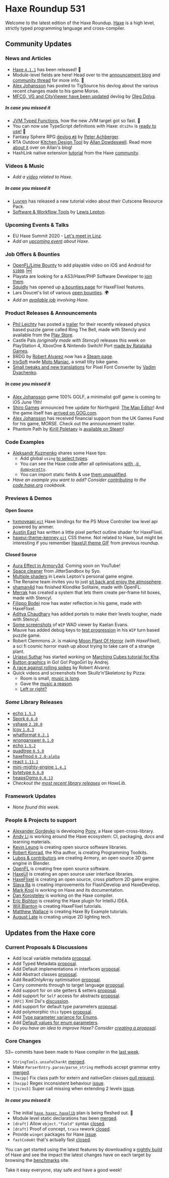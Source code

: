 [_template]: ../templates/roundup.html
[date]: / "2020-05-28 10:46:00"
[modified]: / "2020-05-28 11:01:00"
[published]: / "2020-05-28 12:00:00"
[description]: / "The latest news covering the Haxe community, featuring upcoming talks, the latest HaxeLib releases, game previews and lots more!"
[author]: https://twitter.com/teormech "Alexander Hohlov"
[contributor]: https://twitter.com/skial "Skial Bainn"

# Haxe Roundup 531

Welcome to the latest edition of the Haxe Roundup. [Haxe](http://haxe.org/?ref=haxe.io) is a high level, strictly typed programming language and cross-compiler.

## Community Updates

### News and Articles

- [Haxe `4.1.1`](https://community.haxe.org/t/haxe-4-1-1-is-released/2462/1) has been released! :star2:
- Module-level fields are here! Head over to the [announcement blog](https://haxe.org/blog/module-level-fields/) and [community thread](https://community.haxe.org/t/module-level-fields-are-here-haxe-the-cross-platform-toolkit/2475) for more info. :star2:
- [Alex Johansson](https://twitter.com/alexvscoding/status/1265580358520709120) has posted to TigSource his devlog about the various recent changes made to his game Morse.
- [MFCG, VG and CityViewer have been updated](https://www.patreon.com/posts/37407181) devlog by [Oleg Dolya](https://twitter.com/watawatabou/status/1263887605399269377).

##### _In case you missed it_

- [JVM Typed Functions](https://haxe.org/blog/jvm-typed-functions/), how the new JVM target got so fast. :star2:
- You can now use TypeScript definitions with Haxe: `dts2hx` is [ready to use!](https://community.haxe.org/t/use-typescript-definitions-with-haxe-dts2hx-is-ready-to-use/2440) :star2:
- Fantasy Sphere RPG [devlog `#8`](https://fantasysphere.games/devlogs/rpg-devlog-8/) by [Peter Achberger](https://twitter.com/PeterAchberger/status/1262742373613760518).
- RTA Outdoor [Kitchen Design Tool](https://design.rtaoutdoorliving.com/home) by [Allan Dowdeswell](https://twitter.com/confidant_ca/status/1263115778158522375). Read more [about it](https://www.confidant.ca/blog/2020/building-kitchens-in-3-d/) over on Allan's blog!
- HashLink native extension [tutorial](https://github.com/HaxeFoundation/hashlink/wiki/HashLink-native-extension-tutorial) from the Haxe [community](https://community.haxe.org/t/hashlink-native-extension-tutorial/2446).

### Videos & Music

- _Add a [video](https://github.com/skial/haxe.io/labels/video) related to Haxe_.

##### _In case you missed it_

- [Luyren](https://twitter.com/LuyrenStencyl/status/1261756094252277760) has released a new tutorial video about their Cutscene Resource Pack.
- [Software & Workflow Tools](https://www.youtube.com/watch?v=_m2GuJxNxZg) by [Lewis Lepton](https://twitter.com/lewislepton/status/1261708296781623296).

### Upcoming Events & Talks

- EU Haxe Summit 2020 - [Let's meet in Linz](https://community.haxe.org/t/eu-haxe-summit-2020-lets-meet-in-linz/2114).
- _Add an [upcoming event](https://github.com/skial/haxe.io/labels/events) about Haxe._

### Job Offers & Bounties

- [OpenFL/Lime Bounty](https://community.haxe.org/t/us-500-bounty-openfl-lime-to-play-video-in-ios-and-android/2441) to add playable video on iOS and Android for [`$1000`](https://community.haxe.org/t/us-500-bounty-openfl-lime-to-play-video-in-ios-and-android/2441/12?u=skial). :new:
- Playata are looking for a AS3/Haxe/PHP Software Developer to [join them](https://www.playata.com/en/job/softwareentwickler-as3php-mw/).
- [Squidly](https://twitter.com/squuuidly/status/1243925472121151488) has opened up [a bounties page](https://github.com/chosencharacters/squidBounties) for HaxeFlixel features.
- Lars Doucet's list of various [open bounties](https://github.com/larsiusprime/larsBounties/issues). :earth_africa:
- _Add an [available job](https://github.com/skial/haxe.io/labels/jobs) involving Haxe_.

### Product Releases & Announcements

- [Phil Leichty](https://twitter.com/PhilLeichty/status/1263655994787323904) has posted a [trailer](https://www.youtube.com/watch?v=MdN2aMVAp-w&feature=youtu.be) for their recently released physics based puzzle game called Ring The Bell, made with Stencly and available from the [Play Store](https://play.google.com/store/apps/details?id=com.sondoggames.ringthebell).
- Castle Pals _(originally made with Stencyl)_ releases this week on PlayStation 4, XboxOne & Nintendo Switch! Port [made by Ratalaika Games](https://twitter.com/RatalaikaGames/status/1263771940436795392).
- BRDG by [Robert Alvarez](https://twitter.com/Rob1221dev/status/1265661399549841408) now has a [Steam page](https://store.steampowered.com/app/1328750/BRDG/).
- [IriySoft](https://twitter.com/IriySoft/status/1265625224302788608) made [Moto Maniac](https://gamedistribution.com/games/moto-maniac), a small tilty bike game.
- [Small tweaks and new translations](https://yellowafterlife.itch.io/pixelfont/devlog/148982/may-24-2020-small-tweaks-and-new-translations) for Pixel Font Converter by [Vadim Dyachenko](https://twitter.com/yellowafterlife).

##### _In case you missed it_

- [Alex Johansson](https://twitter.com/alexvscoding/status/1261610240929411073) game 100% GOLF, a minimalist golf game is coming to iOS June 11th!
- [Shiro Games](https://twitter.com/shirogames/status/1260953134203056128) announced free update for Northgard: [The Map Editor](https://steamcommunity.com/app/466560/discussions/1/4120176169347546737/)! And the game itself has [arrived on GOG.com](https://www.gog.com/game/northgard).
- [Alex Johansson](https://twitter.com/alexvscoding/status/1263055638860648449) has received financial support from the UK Games Fund for his game, MORSE. Check out the announcement trailer. 
- Phantom Path by [Kirill Poletaev](https://twitter.com/kircode/status/1261343393499709444) is [available on Steam](https://store.steampowered.com/app/1180970/Phantom_Path/)!

### Code Examples

- [Aleksandr Kuzmenko](https://twitter.com/RealyUniqueName/) shares some Haxe tips:
   - Add global `using` [to select types](https://twitter.com/RealyUniqueName/status/1262764610446221313).
   - You can see the Haxe code after all optimisations [with `-D dump=pretty`](https://twitter.com/RealyUniqueName/status/1262339872779653126).
   - You can import static fields & use [them unqualified](https://twitter.com/RealyUniqueName/status/1261579709072236544).
- _Have an example you want to add? Consider [contributing](https://github.com/HaxeFoundation/code-cookbook#contributing-articles) to the [code.haxe.org](https://code.haxe.org/) cookbook._

### Previews & Demos

#### Open Source

- [hxmoveapi `git`](https://github.com/josuigoa/hxmoveapi) Haxe bindings for the PS Move Controller low level api powered by ammer.
- [Austin East](https://twitter.com/austinweast/status/1264227044184948738) has written a little pixel perfect outline shader for HaxeFlixel.
- [haxeui-theme-kenney `git`](https://github.com/haxeui/haxeui-theme-kenney) CSS theme. Not related to Haxe, but might be interesting if you remember [HaxeUI theme GIF](https://media.discordapp.net/attachments/162664383082790912/709008266771824660/kenney-ui-final.gif) from previous roundup.

#### Closed Source

- [Aura Effect in Armory3d](https://twitter.com/ArmoryBlender/status/1265586550483685377). Coming soon on YouTube!
- [Space cleaner](https://twitter.com/SyoPic/status/1263906465309495307) from JitterSandbox by Syo.
- [Multiple shaders](https://twitter.com/lewislepton/status/1263529901472309255) in Lewis Lepton's personal game engine.
- The Renaine team invites you to just [sit back and enjoy the atmosphere](https://twitter.com/OctosoftUS/status/1264209486958546945).
- [shaman4d](https://twitter.com/shaman4d/status/1264860468461658114) has finished Klondike Solitaire, made with OpenFL.
- [Merrak](https://twitter.com/merrak/status/1264666746797121542) has created a system that lets them create per-frame hit boxes, made with Stencyl.
- [Filippo Bodei](https://twitter.com/filipp8/status/1264241757207891968) now has water reflection in his game, made with HaxeFlixel.
- [Aditya Chaudhary](https://twitter.com/AdityaGameDev/status/1263494882439512064) has added portals to make their levels tougher, made with Stencyl.
- [Some screenshots](https://twitter.com/kbeevans/status/1263567321227907072) of `WIP` WAD viewer by Kaelan Evans.
- Mauve has added debug keys to [test progression](https://twitter.com/mauvecow/status/1264828161411276802) in his `WIP` turn based puzzle game.
- Robert Clemmons Jr. is making [Moon Plant Of Horror](https://twitter.com/RobClemmonsJr/status/1265456302354051078) _(with HaxeFlixel)_, a sci fi cosmic horror mash up about trying to take care of a strange plant.
- [Urjasvi Suthar](https://twitter.com/UrjasviS/status/1265717197768450050) has started working on [Marching Cubes tutorial for Kha](https://blackgoku36.github.io/BG36-tutorials/Kha/book/MarchingCubes/Introduction.html).
- [Button graphics](https://twitter.com/ohsat_games/status/1265710138092109824) in Go! Go! PogoGirl by Andrej.
- [A race against rolling spikes](https://twitter.com/Rob1221dev/status/1264557798479867905) by Robert Alvarez.
- Quick videos and screenshots from Skullz’n’Skeletonz by Pizza:
    - Room is small, [music is long](https://twitter.com/Pizzamakesgames/status/1263794656275505152).
    - Gave the [music a reason](https://twitter.com/Pizzamakesgames/status/1264597307221213187).
    - [Left or right?](https://twitter.com/Pizzamakesgames/status/1265597283262959616)

### _Some_ Library Releases

- [echo `1.5.3`](https://lib.haxe.org/p/echo/)
- [Spork `0.6.0`](https://lib.haxe.org/p/Spork/)
- [vshaxe `2.20.0`](https://lib.haxe.org/p/vshaxe/)
- [lcov `1.0.3`](https://lib.haxe.org/p/lcov/)
- [whatformat `0.2.1`](https://lib.haxe.org/p/whatformat/)
- [wronganswer `0.1.0`](https://lib.haxe.org/p/wronganswer/)
- [echo `1.5.2`](https://lib.haxe.org/p/echo/)
- [quadtree `0.5.0`](https://lib.haxe.org/p/quadtree/)
- [haxefmod `0.2.0-alpha`](https://lib.haxe.org/p/haxefmod/)
- [react `1.11.1`](https://lib.haxe.org/p/react/)
- [mini-mighty-engine `1.4.1`](https://lib.haxe.org/p/mini-mighty-engine/)
- [bytetype `0.6.0`](https://lib.haxe.org/p/bytetype/)
- [heapsOgmo `0.0.13`](https://lib.haxe.org/p/heapsOgmo/)
- _Checkout the [most recent library releases](https://lib.haxe.org/recent/) on HaxeLib_.

### Framework Updates

- _None found this week._

### People & Projects to support

- [Alexander Gordeyko](https://www.patreon.com/axgord) is developing [Pony](https://github.com/AxGord/Pony), a Haxe open-cross-library.
- [Andy Li](https://github.com/users/andyli/sponsorship) is working around the Haxe ecosystem: CI, packaging, docs and learning materials.
- [Kevin Leung](https://www.patreon.com/kevinresol) is creating open source software libraries.
- [Robert Konrad](https://www.patreon.com/RobDangerous), the Kha author, is creating Programming Toolkits.
- [Lubos & contributors](https://armory3d.org/fund) are creating Armory, an open source 3D game engine in Blender.
- [OpenFL](https://www.patreon.com/openfl) is creating free open source software.
- [HaxeUI](https://www.patreon.com/haxeui) is creating an open source user interface libraries.
- [HaxeFlixel](https://www.patreon.com/haxeflixel) is creating an open source, cross platform 2D game engine.
- [Slava Ra](https://www.patreon.com/slavara) is creating improvements for FlashDevelop and HaxeDevelop.
- [Mark Knol](https://www.patreon.com/markknol) is working on Haxe and its documentation.
- [Dan Korostelev](https://www.patreon.com/nadako) is working on the Haxe compiler.
- [Eric Bishton](https://www.patreon.com/EricBishton) is creating the Haxe plugin for IntelliJ IDEA.
- [Will Blanton](https://www.patreon.com/x01010111) is creating HaxeFlixel tutorials.
- [Matthew Wallace](https://www.patreon.com/haxeexamples) is creating Haxe By Example tutorials.
- [August Late](https://www.patreon.com/augustlate) is creating unique 2D lighting tech.

## Updates from the Haxe core

### Current Proposals & Discussions

- Add local variable metadata [proposal](https://github.com/HaxeFoundation/haxe-evolution/pull/74).
- Add Typed Metadata [proposal](https://github.com/HaxeFoundation/haxe-evolution/pull/73).
- Add Default implementations in interfaces [proposal](https://github.com/HaxeFoundation/haxe-evolution/pull/70).
- Add Abstract classes [proposal](https://github.com/HaxeFoundation/haxe-evolution/pull/69).
- Add ReadOnlyArray optimisation [proposal](https://github.com/HaxeFoundation/haxe-evolution/pull/68).
- Carry comments through to target language [proposal](https://github.com/HaxeFoundation/haxe-evolution/pull/65).
- Add support for on site getters & setters [proposal](https://github.com/HaxeFoundation/haxe-evolution/pull/63).
- Add support for `Self` access for abstracts [proposal](https://github.com/HaxeFoundation/haxe-evolution/pull/62).
- `[RFC]` Xml Dsl's [discussion](https://github.com/HaxeFoundation/haxe-evolution/issues/60).
- Add support for default type parameters [proposal](https://github.com/HaxeFoundation/haxe-evolution/pull/50).
- Add polymorphic `this` types [proposal](https://github.com/HaxeFoundation/haxe-evolution/pull/36).
- Add [Type parameter variance for Enums](https://github.com/HaxeFoundation/haxe-evolution/pull/28).
- Add [Default values for enum parameters](https://github.com/HaxeFoundation/haxe-evolution/issues/27).
- _Do you have an idea to improve Haxe? Consider [creating a proposal]._

### Core Changes

53~ commits have been made to Haxe compiler in the [last week].

- `StringTools.unsafeCharAt` [merged](https://github.com/HaxeFoundation/haxe/pull/9467).
- Make `ParserEntry.parse/parse_string` methods accept grammar entry [merged](https://github.com/HaxeFoundation/haxe/pull/9487).
- `[hxcpp]` Fix class path for extern and nativeGen classes [pull request](https://github.com/HaxeFoundation/haxe/pull/9498).
- `[hxcpp]` Regex inconsistent behaviour [issue](https://github.com/HaxeFoundation/haxe/issues/9500).
- `[js/es5]` Super call missing when extending 2 levels [issue](https://github.com/HaxeFoundation/haxe/issues/9501).

##### _In case you missed it_

- The initial [`haxe`, `haxec`, `haxelib`](https://github.com/HaxeFoundation/haxe/wiki/Haxe-haxec-haxelib-plan) plan is being fleshed out. :star2:
- Module level static declarations has been [merged](https://github.com/HaxeFoundation/haxe/pull/8460).
- `[draft]` Allow `object."field"` syntax [closed](https://github.com/HaxeFoundation/haxe/pull/9433).
- `[draft]` Proof of concept, `trace` rework [closed](https://github.com/HaxeFoundation/haxe/pull/9434).
- Provide `winget` packages for Haxe [issue](https://github.com/HaxeFoundation/haxe/issues/9454).
- `fastCodeAt` that's actually fast [closed](https://github.com/HaxeFoundation/haxe/issues/9458).

You can get started using the latest features by downloading a [nightly build] of Haxe and see the impact the latest changes have on each target by browsing the [benchmarks] site.

Take it easy everyone, stay safe and have a good week!

[benchmarks]: https://benchs.haxe.org/
[nightly build]: http://build.haxe.org
[creating a proposal]: https://github.com/HaxeFoundation/haxe-evolution
[last week]: https://github.com/issues?q=closed%3A2020-05-21..2020-05-28+org%3Ahaxefoundation+is%3Aclosed+
